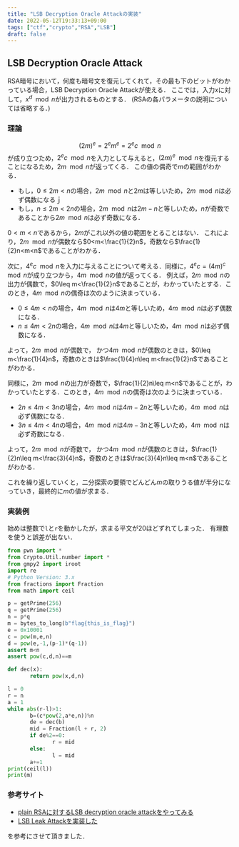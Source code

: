 ```yaml
---
title: "LSB Decryption Oracle Attackの実装"
date: 2022-05-12T19:33:13+09:00
tags: ["ctf","crypto","RSA","LSB"]
draft: false
---
```



## LSB Decryption Oracle Attack
RSA暗号において，何度も暗号文を復元してくれて，その最も下のビットがわかっている場合，LSB Decryption Oracle Attackが使える．
ここでは，入力$x$に対して，$x^d\mod n$が出力されるものとする．
(RSAの各パラメータの説明については省略する．)

### 理論
$$(2m)^e = 2^em^e = 2^ec\mod n$$
が成り立つため，$2^ec\mod n$を入力として与えると，$(2m)^e\mod n$を復元することになるため，$2m \mod n$が返ってくる．
この値の偶奇で$m$の範囲がわかる．
- もし，$0\leq2m<n$の場合，$2m\mod n$と$2m$は等しいため，$2m \mod n$は必ず偶数になるｊ
- もし，$n\leq2m<2n$の場合，$2m\mod n$は$2m-n$と等しいため，$n$が奇数であることから$2m\mod n$は必ず奇数になる．

$0<m<n$であるから，$2m$がこれ以外の値の範囲をとることはない．
これにより，$2m\mod n$が偶数なら$0<m<\frac{1}{2}n$，奇数なら$\frac{1}{2}n<m<n$であることがわかる．

次に，$4^ec\mod n$を入力に与えることについて考える．同様に，$4^ec = (4m)^c\mod n$が成り立つから，$4m\mod n$の値が返ってくる．
例えば，$2m\mod n$の出力が偶数で，$0\leq m<\frac{1}{2}n$であることが，わかっていたとする．このとき，$4m\mod n$の偶奇は次のように決まっている．
- $0\leq4m<n$の場合，$4m\mod n$は$4m$と等しいため，$4m\mod n$は必ず偶数になる．
- $n\leq4m<2n$の場合，$4m\mod n$は$4m$と等しいため，$4m\mod n$は必ず偶数になる．

よって，$2m\mod n$が偶数で，
かつ$4m\mod n$が偶数のときは，$0\leq m<\frac{1}{4}n$，奇数のときは$\frac{1}{4}n\leq m<frac{1}{2}n$であることがわかる．

同様に，$2m\mod n$の出力が奇数で，$\frac{1}{2}n\leq m<n$であることが，わかっていたとする．このとき，$4m\mod n$の偶奇は次のように決まっている．
- $2n\leq4m<3n$の場合，$4m\mod n$は$4m-2n$と等しいため，$4m\mod n$は必ず偶数になる．
- $3n\leq4m<4n$の場合，$4m\mod n$は$4m-3n$と等しいため，$4m\mod n$は必ず奇数になる．

よって，$2m\mod n$が奇数で，
かつ$4m\mod n$が偶数のときは，$\frac{1}{2}n\leq m<\frac{3}{4}n$，奇数のときは$\frac{3}{4}n\leq m<n$であることがわかる．

これを繰り返していくと，二分探索の要領でどんどん$m$の取りうる値が半分になっていき，最終的に$m$の値が求まる．

### 実装例
始めは整数で`l`と`r`を動かしたが，求まる平文が20ほどずれてしまった．
有理数を使うと誤差が出ない．
```python
from pwn import *
from Crypto.Util.number import *
from gmpy2 import iroot
import re
# Python Version: 3.x
from fractions import Fraction
from math import ceil

p = getPrime(256)
q = getPrime(256)
n = p*q
m = bytes_to_long(b"flag{this_is_flag}")
e = 0x10001
c = pow(m,e,n)
d = pow(e,-1,(p-1)*(q-1))
assert m<n
assert pow(c,d,n)==m

def dec(x):
       return pow(x,d,n)

l = 0
r = n
a = 1
while abs(r-l)>1:
       b=(c*pow(2,a*e,n))%n
       de = dec(b)
       mid = Fraction(l + r, 2)
       if de%2==0:
              r = mid
       else:
              l = mid
       a+=1
print(ceil(l))
print(m)
```


### 参考サイト

- [plain RSAに対するLSB decryption oracle attackをやってみる](https://inaz2.hatenablog.com/entry/2016/11/09/220529)
- [LSB Leak Attackを実装した](https://kmyk.github.io/blog/blog/2017/06/24/lsb-leak-attack/)

を参考にさせて頂きました．